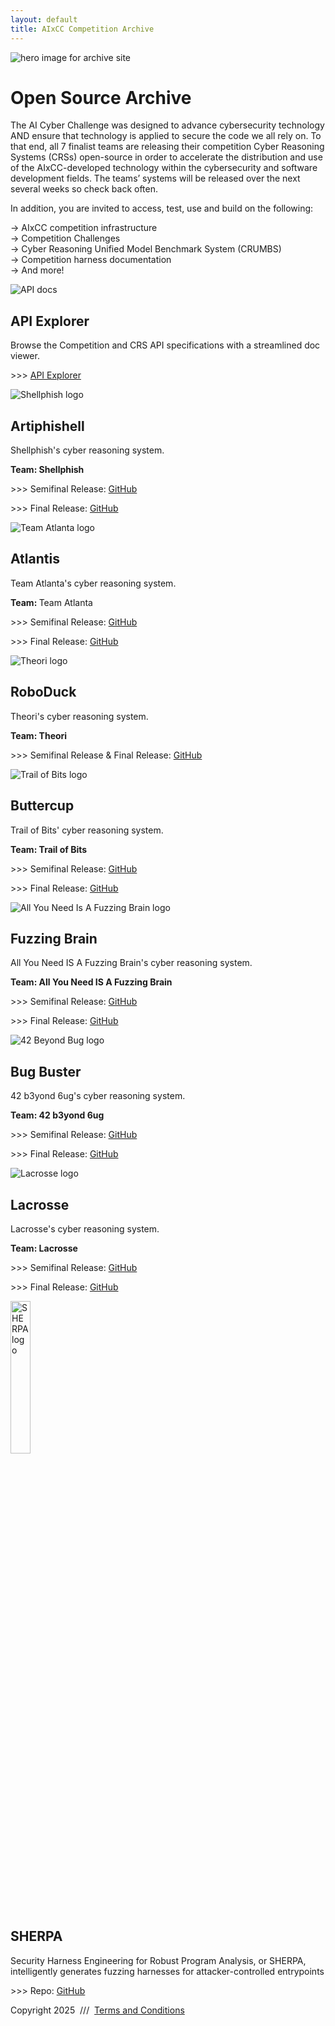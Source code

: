 ```yaml
---
layout: default
title: AIxCC Competition Archive
---
```


<main>
  <div class="container">
    <div class="hero">
        <img src="/assets/img/hero.png" alt="hero image for archive site" class="hero-image">
        <div class="hero-content">
            <h1>Open Source Archive</h1>
            <p>
            The AI Cyber Challenge was designed to advance cybersecurity technology AND ensure that technology is
            applied to secure the code we all rely on. To that end, all 7 finalist teams are releasing their competition
            Cyber Reasoning Systems (CRSs) open-source in order to accelerate the distribution and use of the AIxCC-developed technology within the cybersecurity and software development fields. The teams’ systems
            will be released over the next several weeks so check back often.
            </p>
            <p>
            In addition, you are invited to access, test, use and build on the following:
            </p>
            <p>
            → AIxCC competition infrastructure <br/>
            → Competition Challenges <br/>
            → Cyber Reasoning Unified Model Benchmark System (CRUMBS) <br/>
            → Competition harness documentation <br/>
            → And more!
            </p>
        </div>
    </div>
    <div class="card-grid">
      <div class="card">
        <img src="/assets/img/aixcc.png" alt="API docs" />
        <div class="team-info">
          <h2>API Explorer</h2>
          <p>Browse the Competition and CRS API specifications with a streamlined doc viewer.</p>
          <p>>>> <a target="_blank" href="/api">API Explorer</a></p>
        </div>
      </div>
      <div class="card">
        <img src="/assets/img/shellphish.png" alt="Shellphish logo" />
        <div class="team-info">
          <h2>Artiphishell</h2>
          <p>Shellphish's cyber reasoning system.</p>
          <p><b>Team: Shellphish </b></p>
          <p>>>> Semifinal Release: <a target="_blank" href="https://github.com/shellphish/artiphishell/releases/tag/Semi-Finals">GitHub</a></p>
          <p>>>> Final Release: <a target="_blank" href="https://github.com/shellphish/artiphishell/releases/tag/Finals">GitHub</a></p>
        </div>
      </div>
      <div class="card">
        <img src="/assets/img/atlanta.png" alt="Team Atlanta logo" />
        <div class="team-info">
          <h2>Atlantis</h2>
          <p>Team Atlanta's cyber reasoning system.</p>
          <p><b>Team: </b>Team Atlanta</p>
          <p>>>> Semifinal Release: <a target="_blank" href="https://github.com/Team-Atlanta/aixcc-asc-atlantis">GitHub</a></p>
          <p>>>> Final Release: <a target="_blank" href="https://github.com/Team-Atlanta/aixcc-afc-atlantis">GitHub</a></p>
        </div>
      </div>
      <div class="card">
        <img src="/assets/img/theori.png" alt="Theori logo" />
        <div class="team-info">
          <h2>RoboDuck</h2>
          <p>Theori's cyber reasoning system.</p>
          <p><b>Team: Theori</b></p>
          <p>>>> Semifinal Release & Final Release: <a target="_blank" href="https://theori-io.github.io/aixcc-public/index.html">GitHub</a></p>
        </div>
      </div>
      <div class="card">
        <img src="/assets/img/tob.png" alt="Trail of Bits logo" />
        <div class="team-info">
          <h2>Buttercup</h2>
          <p>Trail of Bits' cyber reasoning system.</p>
          <p><b>Team: Trail of Bits</b></p>
          <p>>>> Semifinal Release: <a target="_blank" href="https://github.com/trailofbits/asc-buttercup">GitHub</a></p>
          <p>>>> Final Release: <a target="_blank" href="https://github.com/trailofbits/afc-buttercup">GitHub</a></p>
        </div>
      </div>
      <div class="card">
        <img src="/assets/img/fuzzing.png" alt="All You Need Is A Fuzzing Brain logo" />
        <div class="team-info">
          <h2>Fuzzing Brain</h2>
          <p>All You Need IS A Fuzzing Brain's cyber reasoning system.</p>
          <p><b>Team: All You Need IS A Fuzzing Brain</b></p>
          <p>>>> Semifinal Release: <a target="_blank" href="https://github.com/o2lab/asc-crs-all-you-need-is-a-fuzzing-brain">GitHub</a></p>
          <p>>>> Final Release: <a target="_blank" href="https://github.com/o2lab/afc-crs-all-you-need-is-a-fuzzing-brain">GitHub</a></p>
        </div>
      </div>
      <div class="card">
        <img src="/assets/img/42.png" alt="42 Beyond Bug logo" />
        <div class="team-info">
          <h2>Bug Buster</h2>
          <p>42 b3yond 6ug's cyber reasoning system.</p>
          <p><b>Team: 42 b3yond 6ug</b></p>
          <p>>>> Semifinal Release: <a target="_blank" href="https://github.com/42-b3yond-6ug/42-b3yond-6ug-asc">GitHub</a></p>
          <p>>>> Final Release: <a target="_blank" href="https://github.com/42-b3yond-6ug/42-b3yond-6ug-crs">GitHub</a></p>
        </div>
      </div>
      <div class="card">
        <img src="/assets/img/lacrosse.png" alt="Lacrosse logo" />
        <div class="team-info">
          <h2>Lacrosse</h2>
          <p>Lacrosse's cyber reasoning system.</p>
          <p><b>Team: Lacrosse</b></p>
          <p>>>> Semifinal Release: <a target="_blank" href="https://github.com/siftech/asc-crs-lacrosse">GitHub</a></p>
          <p>>>> Final Release: <a target="_blank" href="https://github.com/siftech/afc-crs-lacrosse">GitHub</a></p>
        </div>
      </div>
    </div>
    <div class="card card-top">
      <img src="/assets/img/sherpa.png" style="width: 25%;" alt="SHERPA logo" />
      <div class="team-info">
        <h2>SHERPA</h2>
        <p class="mb-2">Security Harness Engineering for Robust Program Analysis, or SHERPA, intelligently generates fuzzing harnesses for attacker-controlled entrypoints</p>
  <p class="mb-2">>>> Repo: <a target="_blank" href="https://github.com/AIxCyberChallenge/sherpa">GitHub</a></p>
      </div>
    </div>
  </div>
</main>

<footer>
  <div class="container">
    <p>
      Copyright 2025 &nbsp;///&nbsp;
      <a target="_blank" href="https://aicyberchallenge.com/index.php/terms-condition/">Terms and Conditions</a>
    </p>
  </div>
</footer>
